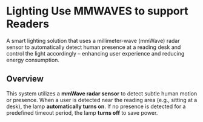 # Lighting Use MMWAVES to support Readers 

A smart lighting solution that uses a millimeter-wave (mmWave) radar sensor to automatically detect human presence at a reading desk and control the light accordingly – enhancing user experience and reducing energy consumption.

## Overview

This system utilizes a **mmWave radar sensor** to detect subtle human motion or presence. When a user is detected near the reading area (e.g., sitting at a desk), the lamp **automatically turns on**. If no presence is detected for a predefined timeout period, the lamp **turns off** to save power.